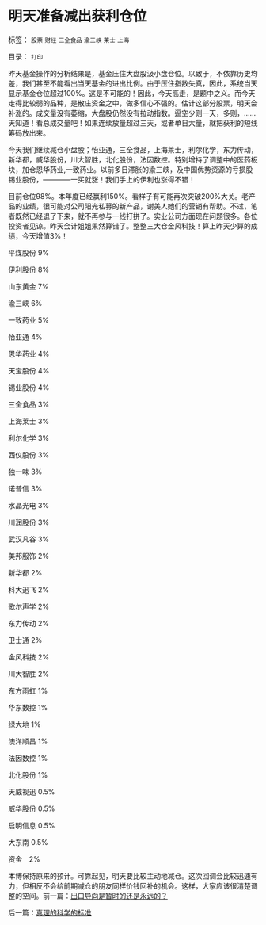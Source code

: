 # 明天准备减出获利仓位

标签： `股票` `财经` `三全食品` `渝三峡` `莱士` `上海` 

目录： `打印`

昨天基金操作的分析结果是，基金压住大盘股汲小盘仓位。以致于，不依靠历史均差，我们甚至不能看出当天基金的进出比例。由于压住指数失真，因此，系统当天显示基金仓位超过100%。这是不可能的！因此，今天高走，是题中之义。而今天走得比较弱的品种，是散庄资金之中，做多信心不强的。估计这部分股票，明天会补涨的。成交量没有萎缩，大盘股仍然没有拉动指数。逼空少则一天，多则，……天知道！看总成交量吧！如果连续放量超过三天，或者单日大量，就把获利的短线筹码放出来。

今天我们继续减仓小盘股；怡亚通，三全食品，上海莱士，利尔化学，东力传动，新华都，威华股份，川大智胜，北化股份，法因数控。特别增持了调整中的医药板块，加仓恩华药业,一致药业。以前多日滞胀的渝三峡，及中国优势资源的亏损股锡业股份，————一买就涨！我们手上的伊利也涨得不错！

目前仓位98%。本年度已经赢利150%。看样子有可能再次突破200%大关。老产品的业绩，很可能对公司阳光私募的新产品，谢美人她们的营销有帮助。不过，笔者既然已经退了下来，就不再参与一线打拼了。实业公司方面现在问题很多。各位投资者见谅。昨天会计姐姐果然算错了。整整三大仓金风科技！算上昨天少算的成绩，今天增值3%！

平煤股份 9%

伊利股份 8%

山东黄金 7%

渝三峡 6%

一致药业 5%

怡亚通 4%

恩华药业 4%

天宝股份 4%

锡业股份 4%

三全食品 3%

上海莱士 3%

利尔化学 3%

西仪股份 3%

独一味 3%

诺普信 3%

水晶光电 3%

川润股份 3%

武汉凡谷 3%

美邦服饰 2%

新华都 2%

科大迅飞 2%

歌尔声学 2%

东力传动 2%

卫士通 2%

金风科技 2%

川大智胜 2%

东方雨虹 1%

华东数控 1%

绿大地 1%

澳洋顺昌 1%

法因数控 1%

北化股份 1%

天威视迅 0.5%

威华股份 0.5%

启明信息 0.5%

大东南 0.5%

资金　2%

本博保持原来的预计。可靠起见，明天要比较主动地减仓。这次回调会比较迅速有力，但相反不会给前期减仓的朋友同样价钱回补的机会。这样，大家应该很清楚调整的空间。前一篇：[出口导向是暂时的还是永远的？](../../../2009/5/6/出口导向是暂时的还是永远的？.md)

后一篇：[真理的科学的标准](../../../2009/5/6/真理的科学的标准.md)